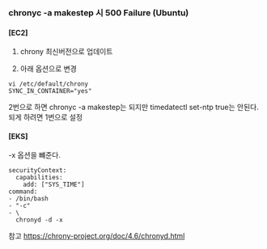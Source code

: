 ### chronyc -a makestep 시 500 Failure (Ubuntu)

#### [EC2]

1. chrony 최신버전으로 업데이트


2. 아래 옵션으로 변경
```
vi /etc/default/chrony
SYNC_IN_CONTAINER="yes"

```

2번으로 하면 chronyc -a makestep는 되지만 timedatectl set-ntp true는 안된다. 되게 하려면 1번으로 설정

#### [EKS]

-x 옵션을 뺴준다.

```
securityContext:
  capabilities:
    add: ["SYS_TIME"]
command:
- /bin/bash
- "-c"
- \
  chronyd -d -x
```

참고 
https://chrony-project.org/doc/4.6/chronyd.html


